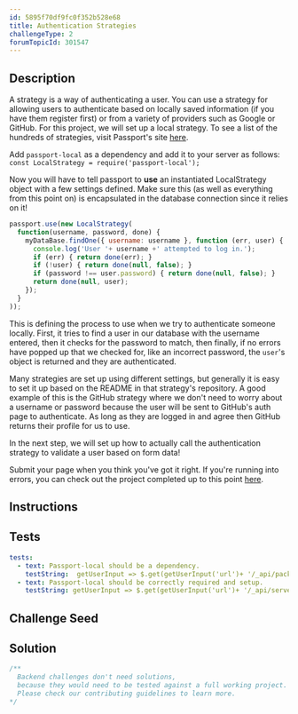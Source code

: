 ```yaml
---
id: 5895f70df9fc0f352b528e68
title: Authentication Strategies
challengeType: 2
forumTopicId: 301547
---
```


## Description

<section id='description'>

A strategy is a way of authenticating a user. You can use a strategy for allowing users to authenticate based on locally saved information (if you have them register first) or from a variety of providers such as Google or GitHub. For this project, we will set up a local strategy. To see a list of the hundreds of strategies, visit Passport's site [here](http://passportjs.org/).

Add `passport-local` as a dependency and add it to your server as follows: `const LocalStrategy = require('passport-local');`

Now you will have to tell passport to **use** an instantiated LocalStrategy object with a few settings defined. Make sure this (as well as everything from this point on) is encapsulated in the database connection since it relies on it!

```js
passport.use(new LocalStrategy(
  function(username, password, done) {
    myDataBase.findOne({ username: username }, function (err, user) {
      console.log('User '+ username +' attempted to log in.');
      if (err) { return done(err); }
      if (!user) { return done(null, false); }
      if (password !== user.password) { return done(null, false); }
      return done(null, user);
    });
  }
));
```

This is defining the process to use when we try to authenticate someone locally. First, it tries to find a user in our database with the username entered, then it checks for the password to match, then finally, if no errors have popped up that we checked for, like an incorrect password, the `user`'s object is returned and they are authenticated.

Many strategies are set up using different settings, but generally it is easy to set it up based on the README in that strategy's repository. A good example of this is the GitHub strategy where we don't need to worry about a username or password because the user will be sent to GitHub's auth page to authenticate. As long as they are logged in and agree then GitHub returns their profile for us to use.

In the next step, we will set up how to actually call the authentication strategy to validate a user based on form data!

Submit your page when you think you've got it right. If you're running into errors, you can check out the project completed up to this point [here](https://gist.github.com/camperbot/53b495c02b92adeee0aa1bd3f3be8a4b).

</section>

## Instructions

<section id='instructions'>

</section>

## Tests

<section id='tests'>

```yml
tests:
  - text: Passport-local should be a dependency.
    testString:  getUserInput => $.get(getUserInput('url')+ '/_api/package.json') .then(data => { var packJson = JSON.parse(data); assert.property(packJson.dependencies, 'passport-local', 'Your project should list "passport-local " as a dependency'); }, xhr => { throw new Error(xhr.statusText); })
  - text: Passport-local should be correctly required and setup.
    testString: getUserInput => $.get(getUserInput('url')+ '/_api/server.js') .then(data => { assert.match(data, /require.*("|')passport-local("|')/gi, 'You should have required passport-local'); assert.match(data, /new LocalStrategy/gi, 'You should have told passport to use a new strategy'); assert.match(data, /findOne/gi, 'Your new local strategy should use the findOne query to find a username based on the inputs'); }, xhr => { throw new Error(xhr.statusText); })

```

</section>

## Challenge Seed

<section id='challengeSeed'>

</section>

## Solution

<section id='solution'>

```js
/**
  Backend challenges don't need solutions, 
  because they would need to be tested against a full working project. 
  Please check our contributing guidelines to learn more.
*/
```

</section>
